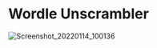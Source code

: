 # Wordle Unscrambler

![Screenshot_20220114_100136](https://user-images.githubusercontent.com/20620901/149444285-002bdaef-cebf-418a-a6a8-31a715811f01.png)
